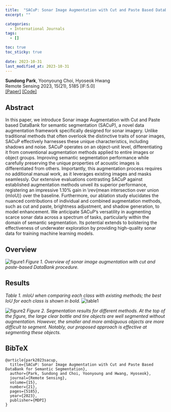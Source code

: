 ```yaml
---
title:  "SACuP: Sonar Image Augmentation with Cut and Paste Based DataBank for Semantic Segmentation"
excerpt: ""

categories:
  - International Journals
tags:
  - []

toc: true
toc_sticky: true
 
date: 2023-10-31
last_modified_at: 2023-10-31
---
```

**Sundong Park**, Yoonyoung Choi, Hyoseok Hwang  
Remote Sensing 2023, 15(21), 5185 [IF:5.0]  
[[Paper]](https://doi.org/10.3390/rs15215185) [[Code]](https://github.com/AIRLABkhu/SACuP) 

## Abstract
In this paper, we introduce Sonar image Augmentation with Cut and Paste based DataBank for semantic segmentation (SACuP), a novel data augmentation framework specifically designed for sonar imagery.
Unlike traditional methods that often overlook the distinctive traits of sonar images, SACuP effectively harnesses these unique characteristics, including shadows and noise.
SACuP operates on an object-unit level, differentiating it from conventional augmentation methods applied to entire images or object groups.
Improving semantic segmentation performance while carefully preserving the unique properties of acoustic images is differentiated from others.
Importantly, this augmentation process requires no additional manual work, as it leverages existing images and masks seamlessly.
Our extensive evaluations contrasting SACuP against established augmentation methods unveil its superior performance, registering an impressive 1.10% gain in \rev{mean intersection over union (mIoU)} over the baseline.
Furthermore, our ablation study elucidates the nuanced contributions of individual and combined augmentation methods, such as cut and paste, brightness adjustment, and shadow generation, to model enhancement.
We anticipate SACuP’s versatility in augmenting scarce sonar data across a spectrum of tasks, particularly within the domain of semantic segmentation.
Its potential extends to bolstering the effectiveness of underwater exploration by providing high-quality sonar data for training machine learning models.

## Overview
![figure1](https://github.com/sundongpark/sonar_image_save/assets/73617312/d709314e-9c9f-4c6e-82dc-77bf9cd4f1cc)
*Figure 1. Overview of sonar image augmentation with cut and paste-based DataBank procedure.*

## Results
*Table 1. mIoU when comparing each class with existing methods; the best IoU for each class is shown in bold.*
![table1](https://github.com/sundongpark/sonar_image_save/assets/73617312/84e84793-32f9-4987-9199-63a198ca09c0)

![figure2](https://github.com/sundongpark/sonar_image_save/assets/73617312/9e86c3cf-fabe-40dc-9a7d-4356633cf0b7)
*Figure 2. Segmentation results for different methods. At the top of the figure, the large clear bottle and tire objects are well segmented without augmentation. However, the smaller and more ambiguous objects are more difficult to segment. Notably, our proposed approach is effective at segmenting these objects.*

## BibTeX
```
@article{park2023sacup,
  title={SACuP: Sonar Image Augmentation with Cut and Paste Based DataBank for Semantic Segmentation},
  author={Park, Sundong and Choi, Yoonyoung and Hwang, Hyoseok},
  journal={Remote Sensing},
  volume={15},
  number={21},
  pages={5185},
  year={2023},
  publisher={MDPI}
}
```
